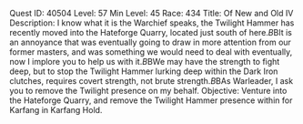 Quest ID: 40504
Level: 57
Min Level: 45
Race: 434
Title: Of New and Old IV
Description: I know what it is the Warchief speaks, the Twilight Hammer has recently moved into the Hateforge Quarry, located just south of here.$B$BIt is an annoyance that was eventually going to draw in more attention from our former masters, and was something we would need to deal with eventually, now I implore you to help us with it.$B$BWe may have the strength to fight deep, but to stop the Twilight Hammer lurking deep within the Dark Iron clutches, requires covert strength, not brute strength.$B$BAs Warleader, I ask you to remove the Twilight presence on my behalf.
Objective: Venture into the Hateforge Quarry, and remove the Twilight Hammer presence within for Karfang in Karfang Hold.
